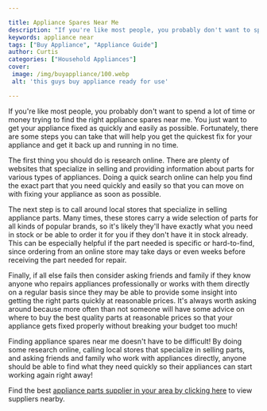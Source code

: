 ```yaml
---

title: Appliance Spares Near Me
description: "If you're like most people, you probably don't want to spend a lot of time or money trying to find the right appliance spares near...learn more about it now"
keywords: appliance near
tags: ["Buy Appliance", "Appliance Guide"]
author: Curtis
categories: ["Household Appliances"]
cover: 
 image: /img/buyappliance/100.webp
 alt: 'this guys buy appliance ready for use'

---
```


If you're like most people, you probably don't want to spend a lot of time or money trying to find the right appliance spares near me. You just want to get your appliance fixed as quickly and easily as possible. Fortunately, there are some steps you can take that will help you get the quickest fix for your appliance and get it back up and running in no time. 

The first thing you should do is research online. There are plenty of websites that specialize in selling and providing information about parts for various types of appliances. Doing a quick search online can help you find the exact part that you need quickly and easily so that you can move on with fixing your appliance as soon as possible. 

The next step is to call around local stores that specialize in selling appliance parts. Many times, these stores carry a wide selection of parts for all kinds of popular brands, so it's likely they'll have exactly what you need in stock or be able to order it for you if they don't have it in stock already. This can be especially helpful if the part needed is specific or hard-to-find, since ordering from an online store may take days or even weeks before receiving the part needed for repair. 

Finally, if all else fails then consider asking friends and family if they know anyone who repairs appliances professionally or works with them directly on a regular basis since they may be able to provide some insight into getting the right parts quickly at reasonable prices. It's always worth asking around because more often than not someone will have some advice on where to buy the best quality parts at reasonable prices so that your appliance gets fixed properly without breaking your budget too much! 

Finding appliance spares near me doesn't have to be difficult! By doing some research online, calling local stores that specialize in selling parts, and asking friends and family who work with appliances directly, anyone should be able to find what they need quickly so their appliances can start working again right away!

Find the best <a href="/pages/appliance-parts-suppliers/">appliance parts supplier in your area by clicking here</a> to view suppliers nearby.
